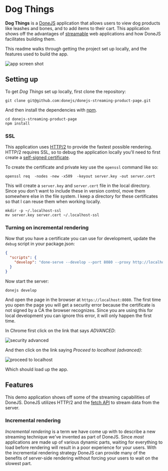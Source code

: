 # Dog Things

**Dog Things** is a [DoneJS](https://donejs.com/) application that allows users to view dog products like leashes and bones, and to add items to their cart. This application shows off the advantages of [streamable](https://www.bitovi.com/streamable) web applications and how DoneJS facilitates building them.

This readme walks through getting the project set up locally, and the features used to build the app.

![app screen shot](https://user-images.githubusercontent.com/361671/29074136-2dff5cc2-7c1c-11e7-929a-1c77b19fda91.png)

## Setting up

To get *Dog Things* set up locally, first clone the repository:

```
git clone git@github.com:donejs/donejs-streaming-product-page.git
```

And then install the dependencies with [npm](https://www.npmjs.com/).

```
cd donejs-streaming-product-page
npm install
```

### SSL

This application uses [HTTP/2](https://http2.github.io/) to provide the fastest possible rendering. HTTP/2 requires SSL, so to debug the application locally you'll need to first create a [self-signed certificate](https://en.wikipedia.org/wiki/Self-signed_certificate).

To create the certificate and private key use the `openssl` command like so:

```shell
openssl req  -nodes -new -x509  -keyout server.key -out server.cert
```

This will create a `server.key` and `server.cert` file in the local directory. Since you don't want to include these in version control, move them somewhere else in the file system. I keep a directory for these certificates so that I can reuse them when working locally.

```
mkdir -p ~/.localhost-ssl
mv server.key server.cert ~/.localhost-ssl
```

### Turning on incremental rendering

Now that you have a certificate you can use for development, update the `debug` script in your package.json:

```json
{
  "scripts": {
    "develop": "done-serve --develop --port 8080 --proxy http://localhost:8084 --key ~/.localhost-ssl/server.key --cert ~/.localhost-ssl/server.cert --strategy incremental"
  }
}
```

Now start the server:

```shell
donejs develop
```

And open the page in the browser at `https://localhost:8080`. The first time you open the page you will get a security error because the certificate is not signed by a CA the browser recognizes. Since you are using this for local development you can ignore this error, it will only happen the first time.

In Chrome first click on the link that says *ADVANCED*:

![security advanced](https://user-images.githubusercontent.com/361671/29075035-37a59f5e-7c1f-11e7-90d1-6103f4c92687.png)

And then click on the link saying *Proceed to localhost (advanced)*:

![proceed to localhost](https://user-images.githubusercontent.com/361671/29075140-8e611922-7c1f-11e7-9a87-3c134324579b.png)

Which should load up the app.

## Features

This demo application shows off some of the streaming capabilities of DoneJS. DoneJS utilizes HTTP/2 and the [fetch API](https://developer.mozilla.org/en-US/docs/Web/API/Fetch_API) to stream data from the server.

### Incremental rendering

*Incremental rendering* is a term we have come up with to describe a new streaming technique we've invented as part of DoneJS. Since *most* applications are made up of various dynamic parts, waiting for everything to load before rendering will result in a poor experience for your users. With the incremental rendering strategy DoneJS can provide many of the benefits of server-side rendering without forcing your users to wait on the slowest part.



